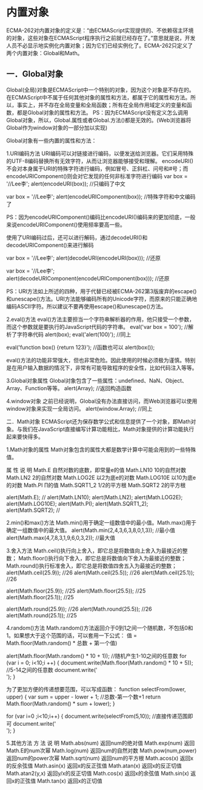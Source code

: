# 内置对象


ECMA-262对内置对象的定义是：“由ECMAScript实现提供的、不依赖宿主环境的对象，这些对象在ECMAScript程序执行之前就已经存在了。”意思就是说，开发人员不必显示地实例化内置对象；因为它们已经实例化了。ECMA-262只定义了两个内置对象：Global和Math。

## 一．Global对象
Global(全局)对象是ECMAScript中一个特别的对象，因为这个对象是不存在的。在ECMAScript中不属于任何其他对象的属性和方法，都属于它的属性和方法。所以，事实上，并不存在全局变量和全局函数；所有在全局作用域定义的变量和函数，都是Global对象的属性和方法。
PS：因为ECMAScript没有定义怎么调用Global对象，所以，Global.属性或者Global.方法()都是无效的。(Web浏览器将Global作为window对象的一部分加以实现)

Global对象有一些内置的属性和方法：

1.URI编码方法
URI编码可以对链接进行编码，以便发送给浏览器。它们采用特殊的UTF-8编码替换所有无效字符，从而让浏览器能够接受和理解。
encodeURI()不会对本身属于URI的特殊字符进行编码，例如冒号、正斜杠、问号和#号；而encodeURIComponent()则会对它发现的任何非标准字符进行编码
var box = '//Lee李';
alert(encodeURI(box));						//只编码了中文

var box = '//Lee李';
alert(encodeURIComponent(box));			//特殊字符和中文编码了

PS：因为encodeURIComponent()编码比encodeURI()编码来的更加彻底，一般来说encodeURIComponent()使用频率要高一些。

使用了URI编码过后，还可以进行解码，通过decodeURI()和decodeURIComponent()来进行解码

var box = '//Lee李';
alert(decodeURI(encodeURI(box)));			//还原		
	
var box = '//Lee李';
alert(decodeURIComponent(encodeURIComponent(box)));		//还原

PS：URI方法如上所述的四种，用于代替已经被ECMA-262第3版废弃的escape()和unescape()方法。URI方法能够编码所有的Unicode字符，而原来的只能正确地编码ASCII字符。所以建议不要再使用escape()和unescape()方法。

2.eval()方法
eval()方法主要担当一个字符串解析器的作用，他只接受一个参数，而这个参数就是要执行的JavaScript代码的字符串。
eval('var box = 100');						//解析了字符串代码
alert(box);
eval('alert(100)');							//同上

eval('function box() {return 123}');			//函数也可以
alert(box());

eval()方法的功能非常强大，但也非常危险。因此使用的时候必须极为谨慎。特别是在用户输入数据的情况下，非常有可能导致程序的安全性，比如代码注入等等。

3.Global对象属性
Global对象包含了一些属性：undefined、NaN、Object、Array、Function等等。
alert(Array);								//返回构造函数


4.window对象
之前已经说明，Global没有办法直接访问，而Web浏览器可以使用window对象来实现一全局访问。
alert(window.Array);						//同上


二．Math对象
ECMAScript还为保存数学公式和信息提供了一个对象，即Math对象。与我们在JavaScript直接编写计算功能相比，Math对象提供的计算功能执行起来要快得多。

1.Math对象的属性
Math对象包含的属性大都是数学计算中可能会用到的一些特殊值。

属  性	说  明
Math.E	自然对数的底数，即常量e的值
Math.LN10	10的自然对数
Math.LN2	2的自然对数
Math.LOG2E	以2为底e的对数
Math.LOG10E	以10为底e的对数
Math.PI	∏的值
Math.SQRT1_2	1/2的平方根
Math.SQRT2	2的平方根

alert(Math.E);								//
alert(Math.LN10);
alert(Math.LN2);
alert(Math.LOG2E);
alert(Math.LOG10E);
alert(Math.PI);
alert(Math.SQRT1_2);
alert(Math.SQRT2);						//

2.min()和max()方法
Math.min()用于确定一组数值中的最小值。Math.max()用于确定一组数值中的最大值。
alert(Math.min(2,4,3,6,3,8,0,1,3));				//最小值
alert(Math.max(4,7,8,3,1,9,6,0,3,2));			//最大值

3.舍入方法
Math.ceil()执行向上舍入，即它总是将数值向上舍入为最接近的整数；
Math.floor()执行向下舍入，即它总是将数值向下舍入为最接近的整数；
Math.round()执行标准舍入，即它总是将数值四舍五入为最接近的整数；
alert(Math.ceil(25.9));						//26
alert(Math.ceil(25.5));						//26
alert(Math.ceil(25.1));						//26

alert(Math.floor(25.9));						//25
alert(Math.floor(25.5));						//25
alert(Math.floor(25.1));						//25

alert(Math.round(25.9));						//26
alert(Math.round(25.5));						//26
alert(Math.round(25.1));						//25

4.random()方法
Math.random()方法返回介于0到1之间一个随机数，不包括0和1。如果想大于这个范围的话，可以套用一下公式：
值 = Math.floor(Math.random() * 总数 + 第一个值)

alert(Math.floor(Math.random() * 10 + 1));		//随机产生1-10之间的任意数
for (var i = 0; i<10;i ++) {
	document.write(Math.floor(Math.random() * 10 + 5));		//5-14之间的任意数
	document.write('<br />');
}

为了更加方便的传递想要范围，可以写成函数：
function selectFrom(lower, upper) {
	var sum = upper - lower + 1;							//总数-第一个数+1
	return Math.floor(Math.random() * sum + lower);
}

for (var i=0 ;i<10;i++) {
	document.write(selectFrom(5,10));					//直接传递范围即可
	document.write('<br />');
}

5.其他方法
方  法	说  明
Math.abs(num)	返回num的绝对值
Math.exp(num)	返回Math.E的num次幂
Math.log(num)	返回num的自然对数
Math.pow(num,power)	返回num的power次幂
Math.sqrt(num)	返回num的平方根
Math.acos(x)	返回x的反余弦值
Math.asin(x)	返回x的反正弦值
Math.atan(x)	返回x的反正切值
Math.atan2(y,x)	返回y/x的反正切值
Math.cos(x)	返回x的余弦值
Math.sin(x)	返回x的正弦值
Math.tan(x)	返回x的正切值


